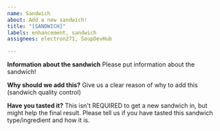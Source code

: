 ```yaml
---
name: Sandwich
about: Add a new sandwich!
title: "[SANDWICH]"
labels: enhancement, sandwich
assignees: electron271, SoupDevHub

---
```


**Information about the sandwich**
Please put information about the sandwich!

**Why should we add this?**
Give us a clear reason of why to add this (sandwich quality control)

**Have you tasted it?**
This isn't REQUIRED to get a new sandwich in, but might help the final result. Please tell us if you have tasted this sandwich type/ingredient and how it is.
